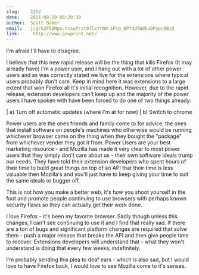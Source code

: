 ```yaml
---
slug:    2252
date:    2011-09-20 06:20:39
author:  Scott Baker
email:   jcgrGZF56Mpm.tsswfrzt0TlxYYNW.1Frp_DPfddTWdbvDPypc0BiQ
link:     http://www.pawprint.net/
---
```


I'm afraid I'll have to disagree.

I believe that this new rapid release will be the thing that kills
Firefox (It may already have) I'm a power user, and I hang out with a
lot of other power users and as was correctly stated we live for the
extensions where typical users probably don't care. Keep in mind here
it was extensions to a large extent that won Firefox all it's initial
recognition.  However, due to the rapid release, extension developers
can't keep up and the majority of the power users I have spoken with
have been forced to do one of two things already:

| a) Turn off automatic updates (where I'm at for now)
| b) Switch to chrome

Power users are the ones friends and family come to for advice, the
ones that install software on people's machines who otherwise would be
running whichever browser came on the thing when they bought the
"package" from whichever vender they got it from. Power Users are your
best marketing resource - and Mozilla has made it very clear to most
power users that they simply don't care about us - their own software
ideals trump our needs. They have told their extension developers who
spent hours of their time to build great things on top of an API that
their time is less valuable then Mozilla's and you'll just have to
keep giving your time to suit the same ideals or bugger off.

This is not how you make a better web, it's how you shoot yourself in
the foot and promote people continuing to use browsers with perhaps
known security flaws so they can actually get their work done.

I love Firefox - it's been my favorite browser. Sadly though unless
this changes, I can't see continuing to use it and I find that really
sad. If there are a ton of bugs and significant platform changes are
required that solve them - push a major release that breaks the API
and then give people time to recover. Extensions developers will
understand that - what they won't understand is doing that every few
weeks, indefinitely.

I'm probably sending this plea to deaf ears - which is also sad, but I
would love to have Firefox back, I would love to see Mozilla come to
it's senses.
